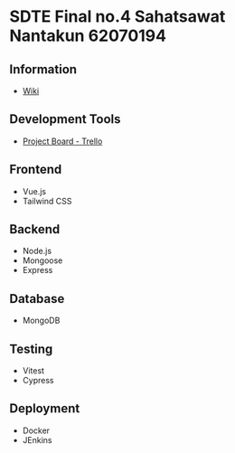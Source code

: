 # SDTE Final no.4 Sahatsawat Nantakun 62070194
## Information
- [Wiki](https://github.com/sahatwatz/my-app/wiki)
## Development Tools
- [Project Board - Trello](https://trello.com/b/XTaRohYJ/sdte-final-project-management)

## Frontend
- Vue.js
- Tailwind CSS

## Backend
- Node.js
- Mongoose
- Express

## Database
- MongoDB

## Testing
- Vitest
- Cypress

## Deployment
- Docker
- JEnkins
